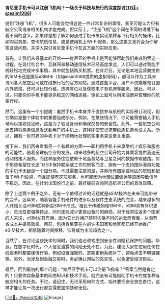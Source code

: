 **肯尼亚手机卡可以注册飞机吗？一场关于科技与旅行的深度探讨[[TG💪+ @esim1088](https://t.me/s/esim1088)]**

提到“注册飞机”，很多人可能会觉得这是一件非常复杂的事情，甚至可能认为只有航空公司或者相关机构才能完成。但实际上，“注册飞机”这个词在不同的语境下有着不同的含义。如果你是想了解如何通过手机卡来实现某种与飞行相关的操作，比如购买机票、查询航班信息、或是使用机上Wi-Fi服务，那么这篇文章将会为你解答这些问题，并深入探讨肯尼亚手机卡在这方面的实际应用。

首先，让我们从最基本的开始——肯尼亚的手机卡是否能够帮助我们完成购票这一过程。在现代社会中，互联网和移动通信技术已经高度发达，人们可以通过智能手机轻松地完成许多事情，其中就包括购买机票。在肯尼亚，无论是本地运营商提供的SIM卡还是国际eSIM卡（如@esim1088提供的虚拟号码），都可以作为工具来访问各大航空公司或在线旅行社的官方网站。通过这些平台，用户不仅能够预订国内外航班，还可以比较价格、选择座位以及获取电子登机牌等服务。因此，可以说，只要你的手机卡能提供稳定的网络连接，理论上就可以用来注册并管理你的航空行程。

然而，这里有一个小提醒：虽然手机卡本身并不直接参与航班的实际预订流程，但它确实是整个体验中的重要组成部分。例如，在某些情况下，你可能需要输入手机号码以接收验证码，这是为了验证身份和确保交易的安全性。此外，一些航空公司还支持将票务信息发送到用户的手机上，这样即使忘记携带纸质机票也没关系。所以，拥有一张可靠的手机卡对于顺畅地处理航空事务来说至关重要。

接下来，我们再来看看另一个有趣的方面——即利用手机卡来享受机上娱乐和服务的可能性。随着全球航空业的发展，越来越多的航空公司开始为其乘客提供高速无线网络接入服务。而这种服务往往依赖于地面基站与卫星之间的数据传输链路。对于那些希望在长途飞行中保持联系或工作的旅客而言，拥有一个支持国际漫游功能的手机卡无疑是一个加分项。不过需要注意的是，并非所有国家或地区的航班都配备了Wi-Fi设施，而且即便有这项服务，也可能因为地理位置偏远等原因导致信号不稳定。因此，在计划出国旅行之前，最好提前咨询所选航空公司的具体政策。

除了上述两个例子之外，还有一个值得讨论的话题就是eSIM技术在未来可能带来的变革。近年来，随着智能手机硬件的进步以及软件生态系统的完善，越来越多的人开始关注eSIM这种新型SIM卡形式。相比于传统物理SIM卡，eSIM具有体积更小、灵活性更强等特点，同时还能减少更换设备时的麻烦。对于经常往返多个国家的人来说，eSIM尤其有用，因为它允许用户随时切换不同的运营商套餐，从而节省成本并提高效率。目前，包括肯尼亚在内的许多国家和地区都已经开始推广eSIM技术，相信随着时间推移，它将成为主流趋势之一。

当然了，在讨论这些技术的同时，我们也必须考虑到安全性和隐私保护的问题。毕竟，在数字化时代，个人信息泄露的风险无处不在。为此，建议大家在使用任何在线服务时都要谨慎行事，例如设置强密码、定期更新系统补丁、避免点击不明链接等。另外，当涉及到金融交易时，务必确认网站的真实性，以免遭受经济损失。

最后，回到最初的那个问题：“肯尼亚手机卡可以注册飞机吗？”答案当然是肯定的！只要你具备基本的网络知识和技术手段，就完全有可能借助手机卡完成各种与航空相关的任务。不过，请记住，无论采用何种方式，始终要把安全放在首位，这样才能让每一次出行都变得更加愉快和无忧。

[[TG💪+ @esim1088](https://t.me/s/esim1088) ![Image](https://i.postimg.cc/4NQfJmqS/Snipaste-2025-05-13-00-14-12.png)]